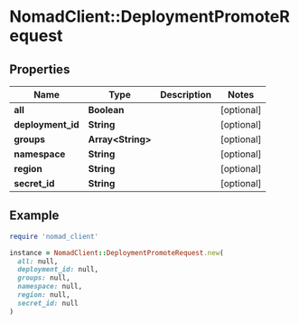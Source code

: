 # NomadClient::DeploymentPromoteRequest

## Properties

| Name | Type | Description | Notes |
| ---- | ---- | ----------- | ----- |
| **all** | **Boolean** |  | [optional] |
| **deployment_id** | **String** |  | [optional] |
| **groups** | **Array&lt;String&gt;** |  | [optional] |
| **namespace** | **String** |  | [optional] |
| **region** | **String** |  | [optional] |
| **secret_id** | **String** |  | [optional] |

## Example

```ruby
require 'nomad_client'

instance = NomadClient::DeploymentPromoteRequest.new(
  all: null,
  deployment_id: null,
  groups: null,
  namespace: null,
  region: null,
  secret_id: null
)
```

